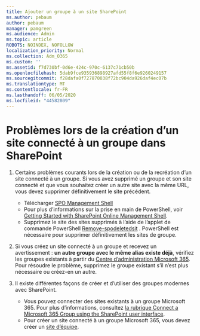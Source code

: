 ```yaml
---
title: Ajouter un groupe à un site SharePoint
ms.author: pebaum
author: pebaum
manager: pamgreen
ms.audience: Admin
ms.topic: article
ROBOTS: NOINDEX, NOFOLLOW
localization_priority: Normal
ms.collection: Adm_O365
ms.custom: ''
ms.assetid: f7d730bf-0d6e-424c-970c-6137c71cb50b
ms.openlocfilehash: 5dab9fce935936898927afd55f8f6e9260249157
ms.sourcegitcommit: f28dafa0f727870038f72bc904da926daf4ec07b
ms.translationtype: MT
ms.contentlocale: fr-FR
ms.lasthandoff: 06/05/2020
ms.locfileid: "44582809"
---
```

# <a name="issues-when-creating-a-group-connected-site-in-sharepoint"></a>Problèmes lors de la création d’un site connecté à un groupe dans SharePoint

1. Certains problèmes courants lors de la création ou de la recréation d’un site connecté à un groupe.
Si vous avez supprimé un groupe et son site connecté et que vous souhaitez créer un autre site avec la même URL, vous devez supprimer définitivement le site précédent.

   - Télécharger [SPO Management Shell](https://support.office.com/article/introduction-to-the-sharepoint-online-management-shell-c16941c3-19b4-4710-8056-34c034493429)
   - Pour plus d’informations sur la prise en main de PowerShell, voir [Getting Started with SharePoint Online Management Shell](https://docs.microsoft.com/powershell/module/sharepoint-online/remove-sposite).
   - Supprimez le site des sites supprimés à l’aide de l’applet de commande PowerShell [Remove-spodeletedsit](https://docs.microsoft.com/powershell/module/sharepoint-online/remove-sposite?view=sharepoint-ps) . PowerShell est nécessaire pour supprimer définitivement les sites de groupe.

1. Si vous créez un site connecté à un groupe et recevez un avertissement : **un autre groupe avec le même alias existe déjà**, vérifiez les groupes existants à partir du [Centre d’administration Microsoft 365](https://admin.microsoft.com/AdminPortal/Home#/groups). Pour résoudre le problème, supprimez le groupe existant s’il n’est plus nécessaire ou créez-en un autre.

1. Il existe différentes façons de créer et d’utiliser des groupes modernes avec SharePoint.

   - Vous pouvez connecter des sites existants à un groupe Microsoft 365. Pour plus d’informations, consultez [la rubrique Connect a Microsoft 365 Group using the SharePoint user interface](https://docs.microsoft.com/sharepoint/dev/transform/modernize-connect-to-office365-group#connect-an-office-365-group-using-the-sharepoint-user-interface).
   - Pour créer un site connecté à un groupe Microsoft 365, vous devez créer un [site d’équipe](https://admin.microsoft.com/sharepoint).
